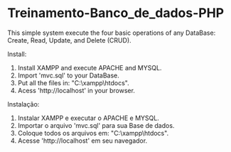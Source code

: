 # Treinamento-Banco_de_dados-PHP

This simple system execute the four basic operations of any DataBase: Create, Read, Update, and Delete (CRUD).

Install:

1. Install XAMPP and execute APACHE and MYSQL.
2. Import 'mvc.sql' to your DataBase.
3. Put all the files in: "C:\xampp\htdocs".
4. Acess 'http://localhost' in your browser.

Instalação:

1. Instalar XAMPP e executar o APACHE e MYSQL.
2. Importar o arquivo 'mvc.sql' para sua Base de dados.
3. Coloque todos os arquivos em: "C:\xampp\htdocs".
4. Acesse 'http://localhost' em seu navegador.
